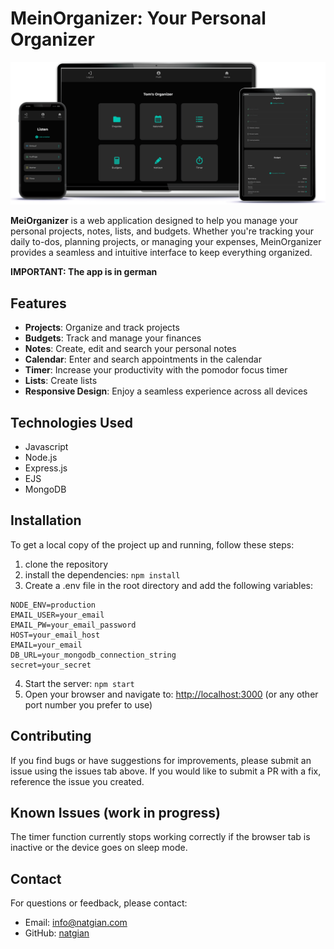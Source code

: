 # MeinOrganizer: Your Personal Organizer

![MeinOrganizer Desktop Table Mobile Mockup](./public/images/meinorganizer_dekstop-tablet-mobile.png)

**MeiOrganizer** is a web application designed to help you manage your personal projects, notes, lists, and budgets.
Whether you're tracking your daily to-dos, planning projects, or managing your expenses, MeinOrganizer provides a seamless and intuitive interface to keep everything organized.

**IMPORTANT: The app is in german**

## Features

- **Projects**: Organize and track projects
- **Budgets**: Track and manage your finances
- **Notes**: Create, edit and search your personal notes
- **Calendar**: Enter and search appointments in the calendar
- **Timer**: Increase your productivity with the pomodor focus timer
- **Lists**: Create lists
- **Responsive Design**: Enjoy a seamless experience across all devices

## Technologies Used

- Javascript
- Node.js
- Express.js
- EJS
- MongoDB

## Installation

To get a local copy of the project up and running, follow these steps:

1. clone the repository
2. install the dependencies: `npm install`
3. Create a .env file in the root directory and add the following variables:

```
NODE_ENV=production
EMAIL_USER=your_email
EMAIL_PW=your_email_password
HOST=your_email_host
EMAIL=your_email
DB_URL=your_mongodb_connection_string
secret=your_secret
```

4. Start the server: `npm start`
5. Open your browser and navigate to: <http://localhost:3000> (or any other port number you prefer to use)

## Contributing

If you find bugs or have suggestions for improvements, please submit an issue using the issues tab above. If you would like to submit a PR with a fix, reference the issue you created.

## Known Issues (work in progress)

The timer function currently stops working correctly if the browser tab is inactive or the device goes on sleep mode.

## Contact

For questions or feedback, please contact:

- Email: <info@natgian.com>
- GitHub: [natgian](https://github.com/natgian)
